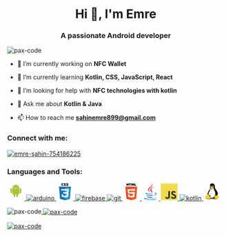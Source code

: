 <h1 align="center">Hi 👋, I'm Emre</h1>
<h3 align="center">A passionate Android developer</h3>

<p align="left"> <img src="https://komarev.com/ghpvc/?username=pax-code&label=Profile%20views&color=0e75b6&style=flat" alt="pax-code" /> </p>

- 🔭 I’m currently working on **NFC Wallet**

- 🌱 I’m currently learning **Kotlin, CSS, JavaScript, React**

- 🤝 I’m looking for help with **NFC technologies with kotlin**

- 💬 Ask me about **Kotlin & Java**

- 📫 How to reach me **sahinemre899@gmail.com**

<h3 align="left">Connect with me:</h3>
<p align="left">
<a href="https://linkedin.com/in/emre-şahin-754186225" target="blank"><img align="center" src="https://raw.githubusercontent.com/rahuldkjain/github-profile-readme-generator/master/src/images/icons/Social/linked-in-alt.svg" alt="emre-şahin-754186225" height="30" width="40" /></a>
</p>

<h3 align="left">Languages and Tools:</h3>
<p align="left"> <a href="https://developer.android.com" target="_blank" rel="noreferrer"> <img src="https://raw.githubusercontent.com/devicons/devicon/master/icons/android/android-original-wordmark.svg" alt="android" width="40" height="40"/> </a> <a href="https://www.arduino.cc/" target="_blank" rel="noreferrer"> <img src="https://cdn.worldvectorlogo.com/logos/arduino-1.svg" alt="arduino" width="40" height="40"/> </a> <a href="https://www.w3schools.com/css/" target="_blank" rel="noreferrer"> <img src="https://raw.githubusercontent.com/devicons/devicon/master/icons/css3/css3-original-wordmark.svg" alt="css3" width="40" height="40"/> </a> <a href="https://firebase.google.com/" target="_blank" rel="noreferrer"> <img src="https://www.vectorlogo.zone/logos/firebase/firebase-icon.svg" alt="firebase" width="40" height="40"/> </a> <a href="https://git-scm.com/" target="_blank" rel="noreferrer"> <img src="https://www.vectorlogo.zone/logos/git-scm/git-scm-icon.svg" alt="git" width="40" height="40"/> </a> <a href="https://www.w3.org/html/" target="_blank" rel="noreferrer"> <img src="https://raw.githubusercontent.com/devicons/devicon/master/icons/html5/html5-original-wordmark.svg" alt="html5" width="40" height="40"/> </a> <a href="https://www.java.com" target="_blank" rel="noreferrer"> <img src="https://raw.githubusercontent.com/devicons/devicon/master/icons/java/java-original.svg" alt="java" width="40" height="40"/> </a> <a href="https://developer.mozilla.org/en-US/docs/Web/JavaScript" target="_blank" rel="noreferrer"> <img src="https://raw.githubusercontent.com/devicons/devicon/master/icons/javascript/javascript-original.svg" alt="javascript" width="40" height="40"/> </a> <a href="https://kotlinlang.org" target="_blank" rel="noreferrer"> <img src="https://www.vectorlogo.zone/logos/kotlinlang/kotlinlang-icon.svg" alt="kotlin" width="40" height="40"/> </a> <a href="https://www.linux.org/" target="_blank" rel="noreferrer"> <img src="https://raw.githubusercontent.com/devicons/devicon/master/icons/linux/linux-original.svg" alt="linux" width="40" height="40"/> </a> <a href="https://reactjs.org/" target="_blank" rel="noreferrer"> </p>

<p><img align="left" src="https://github-readme-stats.vercel.app/api/top-langs?username=pax-code&show_icons=true&locale=en&layout=compact" alt="pax-code" /></p>

<p>&nbsp;<img align="center" src="https://github-readme-stats.vercel.app/api?username=pax-code&show_icons=true&locale=en" alt="pax-code" /></p>

<p><img align="center" src="https://github-readme-streak-stats.herokuapp.com/?user=pax-code&" alt="pax-code" /></p>
